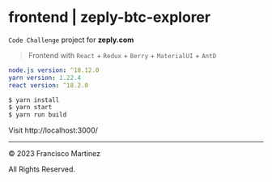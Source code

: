 # frontend | zeply-btc-explorer

`Code Challenge` project for **zeply.com**

> Frontend with `React` + `Redux` + `Berry` + `MaterialUI` + `AntD`

```yml
node.js version: ^18.12.0
yarn version: 1.22.4
react version: ^18.2.0
```

```bash
$ yarn install
$ yarn start
$ yarn run build
```

Visit http://localhost:3000/

---

&copy; 2023 Francisco Martinez

All Rights Reserved.
